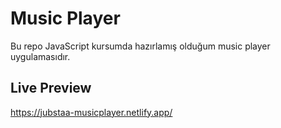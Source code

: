 # Music Player

Bu repo JavaScript kursumda hazırlamış olduğum music player uygulamasıdır.

## Live Preview

https://jubstaa-musicplayer.netlify.app/


